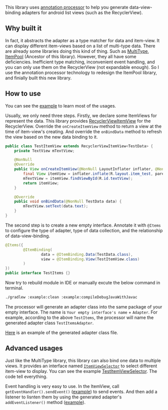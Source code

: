 This library uses [annotation processor](https://en.wikipedia.org/wiki/Java_annotation#Processing) to help you generate data-view-binding adapters for android list views (such as the RecyclerView).

## Why built it

In fact, it abstracts the adapter as a type matcher for data and item-view. It can display different item-views based on a list of multi-type data. There are already some libraries doing this kind of thing. Such as [MultiType](https://github.com/drakeet/MultiType), [ItemPool](https://github.com/nekocode/Items/tree/item-pool) (Ancestor of this library). However, they all have some deficiencies. Inefficient type matching, inconvenient event handling, and you can only use them on the RecyclerView (not expandable enough). So I use the annotation processor technology to redesign the ItemPool library, and finially built this new library.

## How to use

You can see the [example](example/src/main/java/cn/nekocode/items/example/test) to learn most of the usages.

Usually, we only need three steps. Firstly, we declare some ItemViews for represent the data. This library provides [RecyclerViewItemView](items/src/main/java/cn/nekocode/items/view/RecyclerViewItemView.java) for the RecyclerView. Override the `onCreateItemView` method to return a view at the time of item-view's creating. And override the `onBindData` method to refresh the view based on the new data binding to it.

```java
public class TestItemView extends RecyclerViewItemView<TestData> {
    private TextView mTextView;

    @NonNull
    @Override
    public View onCreateItemView(@NonNull LayoutInflater inflater, @NonNull ViewGroup parent) {
        final View itemView = inflater.inflate(R.layout.item_test, parent, false);
        mTextView = itemView.findViewById(R.id.textView);
        return itemView;
    }

    @Override
    public void onBindData(@NonNull TestData data) {
        mTextView.setText(data.text);
    }
}

```

The second step is to create a new empty interface. Annotate it with `@Items` to configure the type of adapter, type of data collection, and the relationship of data-view-binding.

```java
@Items({
        @ItemBinding(
                data = @ItemBinding.Data(TestData.class),
                view = @ItemBinding.View(TestItemView.class)
        )
})
public interface TestItems {}
```

Now try to rebuild module in IDE or manually excute the below command in terminal.

```sh
./gradlew :example:clean :example:compileDebugJavaWithJavac
```

The processor will generate an adapter class into the same package of your empty interface. The name is `Your empty interface's name` + `Adapter`. For example, according to the above `TestItems`, the processor will name the generated adapter class `TestItemsAdapter`.

[Here](generated_adapter_example/TestItemsAdapter.java) is an example of the generated adapter class file.

## Advanced usages

Just like the MultiType library, this library can also bind one data to multiple views. It provides an interface named [`ItemViewSelector`](items/src/main/java/cn/nekocode/items/view/ItemViewSelector.java) to select different item-view to display. You can see the example [TestItemViewSelector](example/src/main/java/cn/nekocode/items/example/test/TestItemViewSelector.java). The code tell everything.

Event handling is very easy to use. In the ItemView, call `getEventHandler().sendEvent()`  ([example](example/src/main/java/cn/nekocode/items/example/test/TestItemViewB.java#L33)) to send events. And then add a listener to lisnten them by using the generated adapter's `addEventListener()` method ([example](example/src/main/java/cn/nekocode/items/example/MainActivity.java#L41-L64)).

